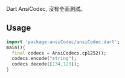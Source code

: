 
Dart AnsiCodec, 沒有全面測試。

## Usage
```dart
import 'package:ansiCodec/ansiCodec.dart';
main(){
  final codecs = AnsiCodecs.cp1252();
  codecs.encode("string");
  codecs.decode([134,123]);
}
```

